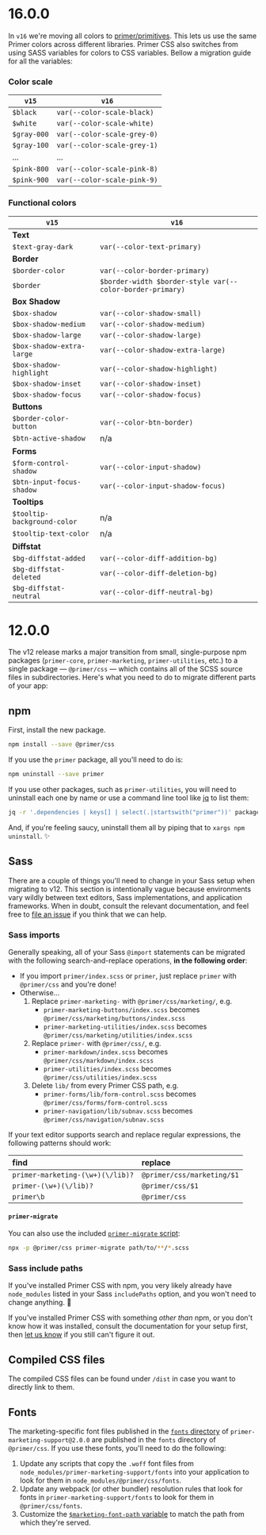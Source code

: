 # 16.0.0
In `v16` we're moving all colors to [primer/primitives](https://github.com/primer/primitives). This lets us use the same Primer colors across different libraries. Primer CSS also switches from using SASS variables for colors to CSS variables. Bellow a migration guide for all the variables:

### Color scale

`v15` | `v16`
--- | ---
`$black` | `var(--color-scale-black)`
`$white` | `var(--color-scale-white)`
`$gray-000` | `var(--color-scale-grey-0)`
`$gray-100` | `var(--color-scale-grey-1)`
... | ...
`$pink-800` | `var(--color-scale-pink-8)`
`$pink-900` | `var(--color-scale-pink-9)`

### Functional colors

`v15` | `v16`
--- | ---
**Text** |
`$text-gray-dark` | `var(--color-text-primary)`
**Border** |
`$border-color` | `var(--color-border-primary)`
`$border` | `$border-width $border-style var(--color-border-primary)`
**Box Shadow** |
`$box-shadow` | `var(--color-shadow-small)`
`$box-shadow-medium` | `var(--color-shadow-medium)`
`$box-shadow-large` | `var(--color-shadow-large)`
`$box-shadow-extra-large` | `var(--color-shadow-extra-large)`
`$box-shadow-highlight` | `var(--color-shadow-highlight)`
`$box-shadow-inset` | `var(--color-shadow-inset)`
`$box-shadow-focus` | `var(--color-shadow-focus)`
**Buttons** |
`$border-color-button` | `var(--color-btn-border)`
`$btn-active-shadow` | n/a
**Forms** |
`$form-control-shadow` | `var(--color-input-shadow)`
`$btn-input-focus-shadow` | `var(--color-input-shadow-focus)`
**Tooltips** |
`$tooltip-background-color` | n/a
`$tooltip-text-color` | n/a
**Diffstat** |
`$bg-diffstat-added` | `var(--color-diff-addition-bg)`
`$bg-diffstat-deleted` | `var(--color-diff-deletion-bg)`
`$bg-diffstat-neutral` | `var(--color-diff-neutral-bg)`

# 12.0.0
The v12 release marks a major transition from small, single-purpose npm packages (`primer-core`, `primer-marketing`, `primer-utilities`, etc.) to a single package — `@primer/css` — which contains all of the SCSS source files in subdirectories. Here's what you need to do to migrate different parts of your app:

## npm
First, install the new package.

```sh
npm install --save @primer/css
```

If you use the `primer` package, all you'll need to do is:

```sh
npm uninstall --save primer
```

If you use other packages, such as `primer-utilities`, you will need to uninstall each one by name or use a command line tool like [jq](https://stedolan.github.io/jq/) to list them:

```sh
jq -r '.dependencies | keys[] | select(.|startswith("primer"))' package.json
```

And, if you're feeling saucy, uninstall them all by piping that to `xargs npm uninstall`. :sparkles:

## Sass
There are a couple of things you'll need to change in your Sass setup when migrating to v12. This section is intentionally vague because environments vary wildly between text editors, Sass implementations, and application frameworks. When in doubt, consult the relevant documentation, and feel free to [file an issue][help] if you think that we can help.

### Sass imports
Generally speaking, all of your Sass `@import` statements can be migrated with the following search-and-replace operations, **in the following order**:

* If you import `primer/index.scss` or `primer`, just replace `primer` with `@primer/css` and you're done!
* Otherwise...
    1. Replace `primer-marketing-` with `@primer/css/marketing/`, e.g.
        * `primer-marketing-buttons/index.scss` becomes `@primer/css/marketing/buttons/index.scss`
        * `primer-marketing-utilities/index.scss` becomes `@primer/css/marketing/utilities/index.scss`
    1. Replace `primer-` with `@primer/css/`, e.g.
        * `primer-markdown/index.scss` becomes `@primer/css/markdown/index.scss`
        * `primer-utilities/index.scss` becomes `@primer/css/utilities/index.scss`
    1. Delete `lib/` from every Primer CSS path, e.g.
        * `primer-forms/lib/form-control.scss` becomes `@primer/css/forms/form-control.scss`
        * `primer-navigation/lib/subnav.scss` becomes `@primer/css/navigation/subnav.scss`

If your text editor supports search and replace regular expressions, the following patterns should work:

| find | replace |
| :--- | :--- |
| `primer-marketing-(\w+)(\/lib)?` | `@primer/css/marketing/$1` |
| `primer-(\w+)(\/lib)?` | `@primer/css/$1` |
| `primer\b` | `@primer/css`

#### `primer-migrate`
You can also use the included [`primer-migrate` script](bin/primer-migrate):

```sh
npx -p @primer/css primer-migrate path/to/**/*.scss
```

### Sass include paths
If you've installed Primer CSS with npm, you very likely already have `node_modules` listed in your Sass `includePaths` option, and you won't need to change anything. :tada:

If you've installed Primer CSS with something _other than_ npm, or you don't know how it was installed, consult the documentation for your setup first, then [let us know][help] if you still can't figure it out.

## Compiled CSS files

The compiled CSS files can be found under `/dist` in case you want to directly link to them.

## Fonts
The marketing-specific font files published in the [`fonts` directory](https://unpkg.com/primer-marketing-support@2.0.0/fonts/) of `primer-marketing-support@2.0.0` are published in the `fonts` directory of `@primer/css`. If you use these fonts, you'll need to do the following:

1. Update any scripts that copy the `.woff` font files from `node_modules/primer-marketing-support/fonts` into your application to look for them in `node_modules/@primer/css/fonts`.
1. Update any webpack (or other bundler) resolution rules that look for fonts in `primer-marketing-support/fonts` to look for them in `@primer/css/fonts`.
1. Customize the [`$marketing-font-path` variable](src/marketing/support/variables.scss#L1) to match the path from which they're served.

[help]: https://github.com/primer/css/issues/new?title=Help!&labels=v12,migration
